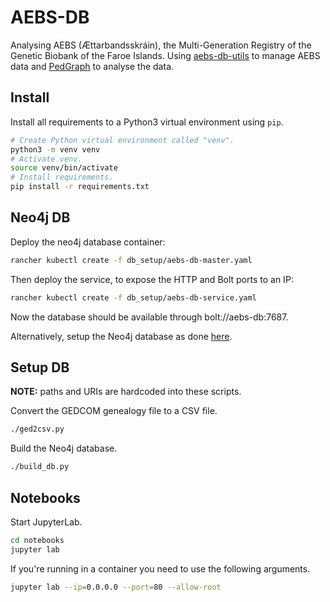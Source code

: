 # AEBS-DB

Analysing AEBS (Ættarbandsskráin), the Multi-Generation Registry of the Genetic Biobank of the Faroe Islands. Using [aebs-db-utils](https://github.com/olavurmortensen/aebs-db-utils) to manage AEBS data and [PedGraph](https://github.com/olavurmortensen/pedgraph) to analyse the data.

## Install

Install all requirements to a Python3 virtual environment using `pip`.

```bash
# Create Python virtual environment called "venv".
python3 -m venv venv
# Activate venv.
source venv/bin/activate
# Install requirements.
pip install -r requirements.txt
```

## Neo4j DB

Deploy the neo4j database container:

```bash
rancher kubectl create -f db_setup/aebs-db-master.yaml
```

Then deploy the service, to expose the HTTP and Bolt ports to an IP:

```bash
rancher kubectl create -f db_setup/aebs-db-service.yaml
```

Now the database should be available through bolt://aebs-db:7687.

Alternatively, setup the Neo4j database as done [here](https://github.com/olavurmortensen/pedgraph/#run-neo4j-with-docker).

## Setup DB

**NOTE:** paths and URIs are hardcoded into these scripts.

Convert the GEDCOM genealogy file to a CSV file.

```bash
./ged2csv.py
```

Build the Neo4j database.

```bash
./build_db.py
```

## Notebooks

Start JupyterLab.

```bash
cd notebooks
jupyter lab
```

If you're running in a container you need to use the following arguments.

```bash
jupyter lab --ip=0.0.0.0 --port=80 --allow-root
```
